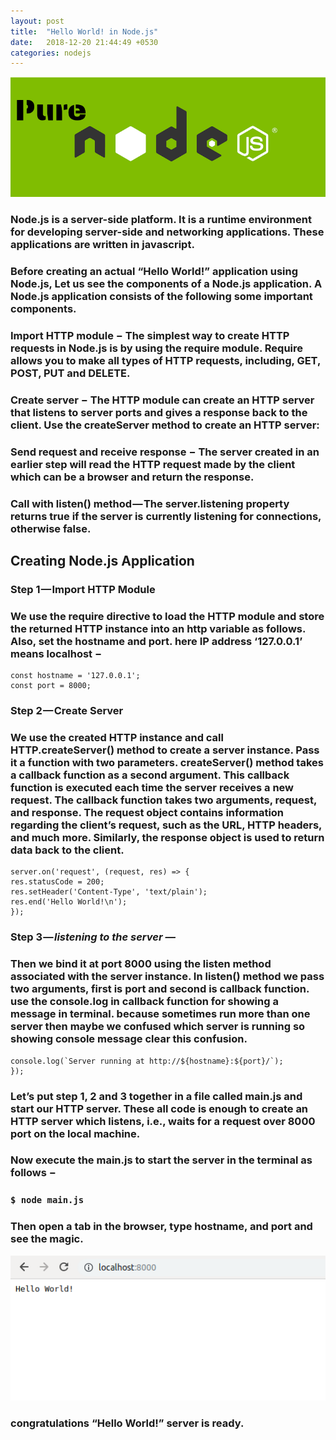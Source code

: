 ```yaml
---
layout: post
title:  "Hello World! in Node.js"
date:   2018-12-20 21:44:49 +0530
categories: nodejs
---
```


![cover image](../assets/media/readme/Pure.png)

### Node.js is a server-side platform. It is a runtime environment for developing server-side and networking applications. These applications are written in javascript. 

### Before creating an actual “Hello World!” application using Node.js, Let us see the components of a Node.js application. A Node.js application consists of the following some important components.

### **Import HTTP module −**  The simplest way to create HTTP requests in Node.js is by using the require module. Require allows you to make all types of HTTP requests, including, GET, POST, PUT and DELETE.
### **Create server −** The HTTP module can create an HTTP server that listens to server ports and gives a response back to the client. Use the createServer method to create an HTTP server:
### **Send request and receive response −** The server created in an earlier step will read the HTTP request made by the client which can be a browser and return the response.
### **Call with listen() method —** The server.listening property returns true if the server is currently listening for connections, otherwise false.
## Creating Node.js Application
### Step 1 — **Import HTTP Module**
### We use the require directive to load the HTTP module and store the returned HTTP instance into an http variable as follows. Also, set the hostname and port. here IP address ‘127.0.0.1’ means localhost −

``` var http = require("http");
const hostname = '127.0.0.1';
const port = 8000;
```

### Step 2 — **Create Server**
### We use the created HTTP instance and call HTTP.createServer() method to create a server instance. Pass it a function with two parameters. createServer() method takes a callback function as a second argument. This callback function is executed each time the server receives a new request. The callback function takes two arguments, request, and response. The request object contains information regarding the client’s request, such as the URL, HTTP headers, and much more. Similarly, the response object is used to return data back to the client.

```const server = http.createServer();
server.on('request', (request, res) => {
res.statusCode = 200;
res.setHeader('Content-Type', 'text/plain');
res.end('Hello World!\n');
});
```

### Step 3 — ***listening to the server —***
### Then we bind it at port 8000 using the listen method associated with the server instance. In listen() method we pass two arguments, first is port and second is callback function. use the console.log in callback function for showing a message in terminal. because sometimes run more than one server then maybe we confused which server is running so showing console message clear this confusion.

```server.listen(port, hostname, () => {
console.log(`Server running at http://${hostname}:${port}/`);
});
```
### Let’s put step 1, 2 and 3 together in a file called main.js and start our HTTP server. These all code is enough to create an HTTP server which listens, i.e., waits for a request over 8000 port on the local machine.

### Now execute the main.js to start the server in the terminal as follows −

### ```$ node main.js```
### Then open a tab in the browser, type hostname, and port and see the magic.

![Browser Image](../assets/media/readme/nodeEx.png)
### congratulations “Hello World!” server is ready.